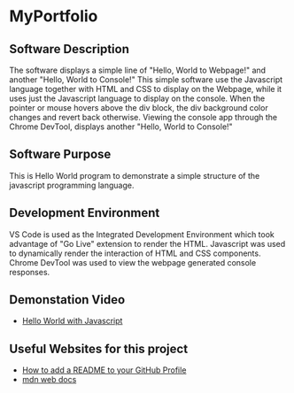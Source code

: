 # MyPortfolio

## Software Description
The software displays a simple line of "Hello, World to Webpage!" and another "Hello, World to Console!" This simple software use the Javascript language together with HTML and CSS to display on the Webpage, while it uses just the Javascript language to display on the console. When the pointer or mouse hovers above the div block, the div background color changes and revert back otherwise. Viewing the console app through the Chrome DevTool, displays another "Hello, World to Console!" 

## Software Purpose
This is Hello World program to demonstrate a simple structure of the javascript programming language.

## Development Environment
VS Code is used as the Integrated Development Environment which took advantage of "Go Live" extension to render the HTML. Javascript was used to dynamically render the interaction of HTML and CSS components. Chrome DevTool was used to view the webpage generated console responses.

## Demonstation Video
- [Hello World with Javascript](https://youtu.be/epYdPogofdM)

## Useful Websites for this project
- [How to add a README to your GitHub Profile]([http://url.link.goes.here](https://youtu.be/Yz52vuswhEk?si=UZqyt3Sg0ZttRaAp))
- [mdn web docs](https://developer.mozilla.org/en-US/docs/Web/JavaScript/Guide/Functions)